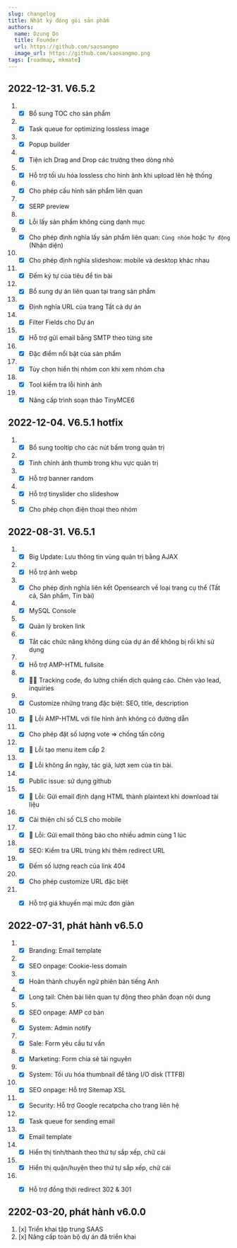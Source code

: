```yaml
---
slug: changelog
title: Nhật ký đóng gói sản phẩm
authors:
  name: Dzung Do
  title: Founder
  url: https://github.com/saosangmo
  image_url: https://github.com/saosangmo.png
tags: [roadmap, mkmate]
---
```

## 2022-12-31. V6.5.2
1. - [x] Bổ sung TOC cho sản phẩm
2. - [x] Task queue for optimizing lossless image
3. - [x] Popup builder
4. - [x] Tiện ích Drag and Drop các trường theo dòng nhỏ
5. - [x] Hỗ trợ tối ưu hóa lossless cho hình ảnh khi upload lên hệ thống
6. - [x] Cho phép cấu hình sản phẩm liên quan
7. - [x] SERP preview
8. - [x] Lỗi lấy sản phẩm không cùng danh mục
9. - [x] Cho phép định nghĩa lấy sản phẩm liên quan: `Cùng nhóm` hoặc `Tự động` (Nhận diện)
10. - [x] Cho phép định nghĩa slideshow: mobile và desktop khác nhau
11. - [x] Đếm ký tự của tiêu đề tin bài
12. - [x] Bổ sung dự án liên quan tại trang sản phẩm
13. - [x] Định nghĩa URL của trang Tất cả dự án
14. - [x] Filter Fields cho Dự án
15. - [x] Hỗ trợ gửi email bằng SMTP theo từng site
16. - [x] Đặc điểm nổi bật của sản phẩm
17. - [x] Tùy chọn hiển thị nhóm con khi xem nhóm cha
18. - [x] Tool kiểm tra lỗi hình ảnh
19. - [x] Nâng cấp trình soạn thảo TinyMCE6

## 2022-12-04. V6.5.1 hotfix
1. - [x] Bổ sung tooltip cho các nút bấm trong quản trị
2. - [x] Tinh chỉnh ảnh thumb trong khu vực quản trị
3. - [x] Hỗ trợ banner random
4. - [x] Hỗ trợ tinyslider cho slideshow
5. - [x] Cho phép chọn điện thoại theo nhóm

## 2022-08-31. V6.5.1
1. - [x] Big Update: Lưu thông tin vùng quản trị bằng AJAX
2. - [x] Hỗ trợ ảnh webp
3. - [x] Cho phép định nghĩa liên kết Opensearch về loại trang cụ thể (Tất cả, Sản phẩm, Tin bài)
4. - [x] MySQL Console
5. - [x] Quản lý broken link
6. - [x] Tắt các chức năng không dùng của dự án để không bị rối khi sử dụng
7. - [x] Hỗ trợ AMP-HTML fullsite
8. - [x] 🥷🏽 Tracking code, đo lường chiến dịch quảng cáo. Chèn vào lead, inquiries
9. - [x] Customize những trang đặc biệt: SEO, title, description
10. - [x] 🐞 Lỗi AMP-HTML với file hình ảnh không có đường dẫn
11. - [x] Cho phép đặt số lượng vote => chống tấn công
12. - [x] 🐞 Lỗi tạo menu item cấp 2
13. - [x] 🐞 Lỗi không ẩn ngày, tác giả, lượt xem của tin bài.
14. - [x] Public issue: sử dụng github
15. - [x] 🐞 Lỗi: Gửi email định dạng HTML thành plaintext khi download tài liệu
16. - [x] Cải thiện chỉ số CLS cho mobile
17. - [x] 🐞 Lỗi: Gửi email thông báo cho nhiều admin cùng 1 lúc
18. - [x] SEO: Kiểm tra URL trùng khi thêm redirect URL
19. - [x] Đếm số lượng reach của link 404
20. - [x] Cho phép customize URL đặc biệt
21. - [x] Hỗ trợ giá khuyến mại mức đơn giản


## 2022-07-31, phát hành v6.5.0
1. - [x] Branding: Email template
2. - [x] SEO onpage: Cookie-less domain
3. - [x] Hoàn thành chuyển ngữ phiên bản tiếng Anh
4. - [x] Long tail: Chèn bài liên quan tự động theo phân đoạn nội dung
5. - [x] SEO onpage: AMP cơ bản
6. - [x] System: Admin notify
7. - [x] Sale: Form yêu cầu tư vấn
8. - [x] Marketing: Form chia sẻ tài nguyên
9. - [x] System: Tối ưu hóa thumbnail để tăng I/O disk (TTFB)
10. - [x] SEO onpage: Hỗ trợ Sitemap XSL
11. - [x] Security: Hỗ trợ Google recatpcha cho trang liên hệ
12. - [x] Task queue for sending email
13. - [x] Email template
14. - [x] Hiển thị tỉnh/thành theo thứ tự sắp xếp, chữ cái
15. - [x] Hiển thị quận/huyện theo thứ tự sắp xếp, chữ cái
16. - [x] Hỗ trợ đồng thời redirect 302 & 301


## 2202-03-20, phát hành v6.0.0
1. [x] Triển khai tập trung SAAS
2. [x] Nâng cấp toàn bộ dự án đã triển khai
